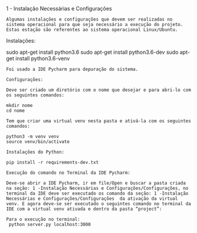 1 - Instalação Necessárias e Configurações

	Algumas instalações e configurações que devem ser realizadas no sistema operacional para que seja necessário a execução do projeto. Estas estação são referentes ao sistema operacional Linux/Ubuntu.
	
Instalações:

  sudo apt-get install python3.6
  sudo apt-get install python3.6-dev
  sudo apt-get install python3.6-venv
  
	Foi usado a IDE Pycharm para depuração do sistema.
	
	Configurações:

	Deve ser criado um diretório com o nome que desejar e para abri-lo com os seguintes comandos:
	
  	mkdir nome
	cd nome
	
	Tem que criar uma virtual venv nesta pasta e ativá-la com os seguintes comandos:
	
    python3 -m venv venv
    source venv/bin/activate
    
    Instalações do Python:
  
    pip install -r requirements-dev.txt

	Execução do comando no Terminal da IDE Pycharm:

	Deve-se abrir a IDE Pycharm, ir em file/Open e buscar a pasta criada na seção: 1 -Instalação Necessárias e Configurações/Configurações, no terminal da IDE deve ser executado os comando da seção: 1 -Instalação Necessárias e Configurações/Configurações  da ativação da virtual venv. E agora deve-se ser executado o seguintes comando no terminal da IDE com a virtual venv ativada e dentro da pasta “project”:
	
	Para o execução no terminal:
   	 python server.py localhost:3000
